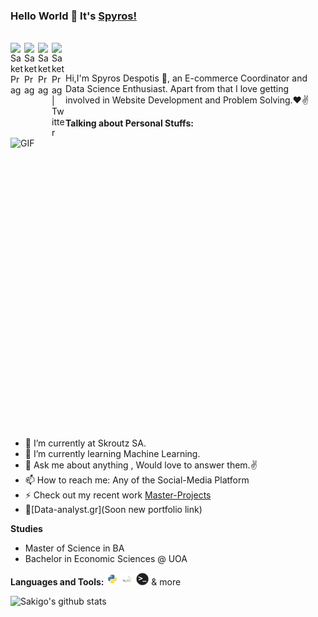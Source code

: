 ### Hello World 👋 It's [Spyros!](https://www.linkedin.com/in/spyros-despotis)

<br/>


<a href="https://www.linkedin.com/in/spyros-despotis">
<img align="left" alt="Saket Prag" width="22px" src="https://cdn.jsdelivr.net/npm/simple-icons@v3/icons/linkedin.svg" />
</a>
<a href="">
<img align="left" alt="Saket Prag" width="22px" src="https://cdn.jsdelivr.net/npm/simple-icons@v3/icons/medium.svg" />
</a>
<a href="">
<img align="left" alt="Saket Prag" width="22px" src="https://cdn.jsdelivr.net/npm/simple-icons@v3/icons/instagram.svg" />
</a>
<a href="">
<img align="left" alt="Saket Prag | Twitter" width="22px" src="https://cdn.jsdelivr.net/npm/simple-icons@v3/icons/youtube.svg" />
</a>
<br />

<br />

Hi,I'm Spyros Despotis 🙌, an E-commerce Coordinator and Data Science Enthusiast. Apart from that I love getting involved in Website Development and Problem Solving.❤✌


<img align="right" alt="GIF" height="480"  width="600" src="https://inspgr.id/app/uploads/2018/01/motion-nikolay-ivanov-02.gif" />


**Talking about Personal Stuffs:**

- 🔭 I’m currently at Skroutz SA.
- 🌱 I’m currently learning Machine Learning.
- 💬 Ask me about anything , Would love to answer them.✌
- 📫 How to reach me: Any of the Social-Media Platform 
- ⚡ Check out my recent work [Master-Projects](https://github.com/sdespotis/Master-Projects)
- 📝[Data-analyst.gr](Soon new portfolio link)

**Studies**
- Master of Science in BA
- Bachelor in Economic Sciences  @ UOA

**Languages and Tools:**
<code><img height="20" src="https://raw.githubusercontent.com/github/explore/80688e429a7d4ef2fca1e82350fe8e3517d3494d/topics/python/python.png"></code>
<code><img height="20" src="https://raw.githubusercontent.com/github/explore/80688e429a7d4ef2fca1e82350fe8e3517d3494d/topics/mysql/mysql.png"></code>
<code><img height="20" src="https://raw.githubusercontent.com/github/explore/80688e429a7d4ef2fca1e82350fe8e3517d3494d/topics/terminal/terminal.png"></code>
& more

![Sakigo's github stats](https://github-readme-stats.vercel.app/api?username=sdespotis&show_icons=true&hide_border=true)
